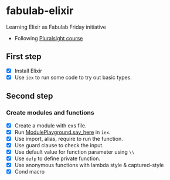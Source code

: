 # fabulab-elixir
Learning Elixir as Fabulab Friday initiative
- Following [Pluralsight course](https://app.pluralsight.com/library/courses/elixir-getting-started/table-of-contents)

## First step
- [x] Install Elixir
- [x] Use `iex` to run some code to try out basic types.

## Second step
### Create modules and functions
- [x] Create a module with exs file.
- [x] Run [ModulePlayground.say_here](./module_playground.exs) in `iex`.
- [x] Use import, alias, require to run the function.
- [x] Use guard clause to check the input.
- [x] Use default value for function parameter using `\\`
- [x] Use `defp` to define private function.
- [x] Use anonymous functions with lambda style & captured-style
- [x] Cond macro